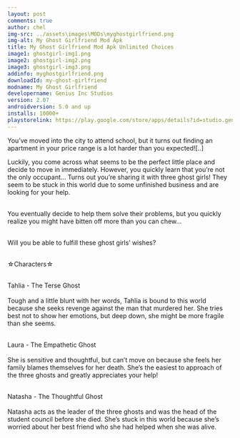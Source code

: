 ```yaml
---
layout: post
comments: true
author: chel
img-src: ../assets\images\MODs\myghostgirlfriend.png
img-alt: My Ghost Girlfriend Mod Apk
title: My Ghost Girlfriend Mod Apk Unlimited Choices
image1: ghostgirl-img1.png
image2: ghostgirl-img2.png
image3: ghostgirl-img3.png
addinfo: myghostgirlfriend.png
downloadId: my-ghost-girlfriend
modname: My Ghost Girlfriend
developername: Genius Inc Studios
version: 2.07
androidversion: 5.0 and up
installs: 10000+
playstorelink: https://play.google.com/store/apps/details?id=studio.genius.yuurei
---
```

<p>You’ve moved into the city to attend school, but it turns out finding an apartment in your price range is a lot harder than you expected![..]

Luckily, you come across what seems to be the perfect little place and decide to move in immediately. However, you quickly learn that you’re not the only occupant… Turns out you’re sharing it with three ghost girls! They seem to be stuck in this world due to some unfinished business and are looking for your help.<br><br>

You eventually decide to help them solve their problems, but you quickly realize you might have bitten off more than you can chew…<br><br>

Will you be able to fulfill these ghost girls’ wishes?<br><br>

☆Characters☆<br><br>

Tahlia - The Terse Ghost<br><br>
Tough and a little blunt with her words, Tahlia is bound to this world because she seeks revenge against the man that murdered her. She tries best not to show her emotions, but deep down, she might be more fragile than she seems.<br><br>

Laura - The Empathetic Ghost<br><br>
She is sensitive and thoughtful, but can’t move on because she feels her family blames themselves for her death. She’s the easiest to approach of the three ghosts and greatly appreciates your help!<br><br>

Natasha - The Thoughtful Ghost<br><br>
Natasha acts as the leader of the three ghosts and was the head of the student council before she died. She’s stuck in this world because she’s worried about her best friend who she had helped when she was alive.</p>